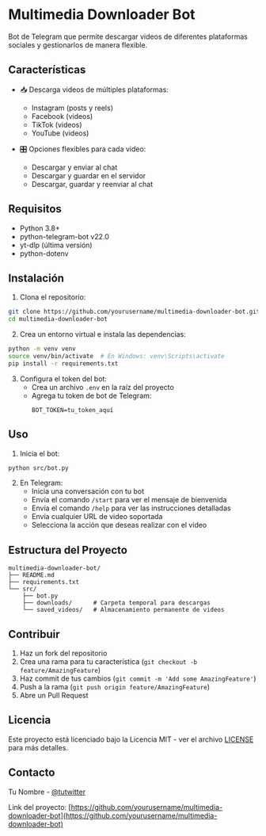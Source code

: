 # Multimedia Downloader Bot

Bot de Telegram que permite descargar videos de diferentes plataformas sociales y gestionarlos de manera flexible.

## Características

- 📥 Descarga videos de múltiples plataformas:
  - Instagram (posts y reels)
  - Facebook (videos)
  - TikTok (videos)
  - YouTube (videos)

- 🎛 Opciones flexibles para cada video:
  - Descargar y enviar al chat
  - Descargar y guardar en el servidor
  - Descargar, guardar y reenviar al chat

## Requisitos

- Python 3.8+
- python-telegram-bot v22.0
- yt-dlp (última versión)
- python-dotenv

## Instalación

1. Clona el repositorio:
```bash
git clone https://github.com/yourusername/multimedia-downloader-bot.git
cd multimedia-downloader-bot
```

2. Crea un entorno virtual e instala las dependencias:
```bash
python -m venv venv
source venv/bin/activate  # En Windows: venv\Scripts\activate
pip install -r requirements.txt
```

3. Configura el token del bot:
   - Crea un archivo `.env` en la raíz del proyecto
   - Agrega tu token de bot de Telegram:
     ```
     BOT_TOKEN=tu_token_aquí
     ```

## Uso

1. Inicia el bot:
```bash
python src/bot.py
```

2. En Telegram:
   - Inicia una conversación con tu bot
   - Envía el comando `/start` para ver el mensaje de bienvenida
   - Envía el comando `/help` para ver las instrucciones detalladas
   - Envía cualquier URL de video soportada
   - Selecciona la acción que deseas realizar con el video

## Estructura del Proyecto

```
multimedia-downloader-bot/
├── README.md
├── requirements.txt
└── src/
    ├── bot.py
    ├── downloads/      # Carpeta temporal para descargas
    └── saved_videos/   # Almacenamiento permanente de videos
```

## Contribuir

1. Haz un fork del repositorio
2. Crea una rama para tu característica (`git checkout -b feature/AmazingFeature`)
3. Haz commit de tus cambios (`git commit -m 'Add some AmazingFeature'`)
4. Push a la rama (`git push origin feature/AmazingFeature`)
5. Abre un Pull Request

## Licencia

Este proyecto está licenciado bajo la Licencia MIT - ver el archivo [LICENSE](LICENSE) para más detalles.

## Contacto

Tu Nombre - [@tutwitter](https://twitter.com/tutwitter)

Link del proyecto: [https://github.com/yourusername/multimedia-downloader-bot](https://github.com/yourusername/multimedia-downloader-bot)
